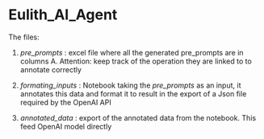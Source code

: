 # Eulith_AI_Agent

The files:

1. *pre_prompts* : excel file where all the generated pre_prompts are in columns A. 
    Attention: keep track of the operation they are linked to to annotate correctly

2. *formating_inputs* : Notebook taking the *pre_prompts* as an input, it annotates this data and format it to result in the export of a Json file required by the OpenAI API

3. *annotated_data* : export of the annotated data from the notebook. This feed OpenAI model directly 